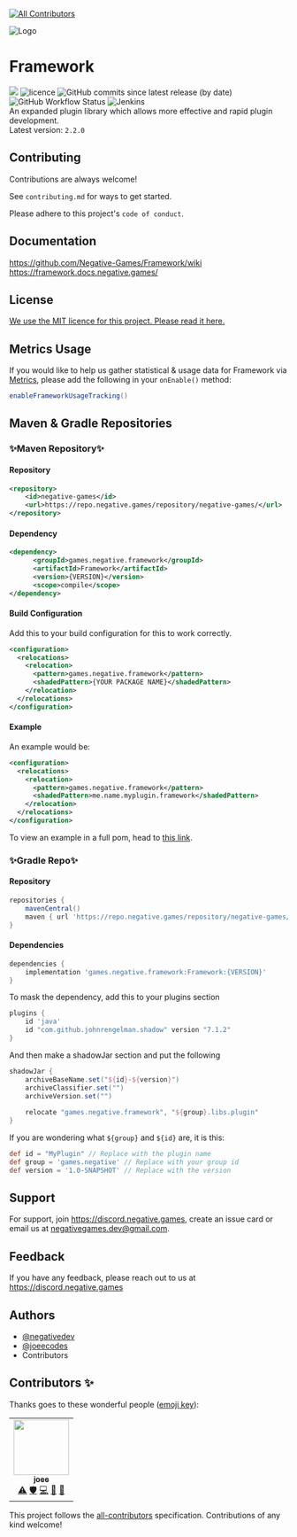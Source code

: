 
<!-- ALL-CONTRIBUTORS-BADGE:START - Do not remove or modify this section -->
[![All Contributors](https://img.shields.io/badge/all_contributors-1-orange.svg?style=flat-square)](#contributors-)
<!-- ALL-CONTRIBUTORS-BADGE:END -->
![Logo](https://cdn.joehosten.me/negative-games/assets/Framework.png)


# Framework
[![](https://jitpack.io/v/Negative-Games/Framework.svg)](https://jitpack.io/#Negative-Games/Framework) ![licence](https://img.shields.io/github/license/negative-games/framework) ![GitHub commits since latest release (by date)](https://img.shields.io/github/commits-since/negative-games/framework/latest) ![GitHub Workflow Status](https://img.shields.io/github/workflow/status/negative-games/framework/CodeQL) ![Jenkins](https://img.shields.io/jenkins/build?jobUrl=https%3A%2F%2Fci.hypews.com%2Fjob%2FFramework%2F&label=jenkins-build)  
An expanded plugin library which allows more effective and rapid plugin development.   
Latest version: `2.2.0`


## Contributing

Contributions are always welcome!

See `contributing.md` for ways to get started.

Please adhere to this project's `code of conduct`.


## Documentation

https://github.com/Negative-Games/Framework/wiki  
https://framework.docs.negative.games/


## License

[We use the MIT licence for this project. Please read it here.](https://choosealicense.com/licenses/mit/)


## Metrics Usage
If you would like to help us gather statistical & usage data for Framework via [Metrics](https://bstats.org), please add the following in your `onEnable()` method:
```java
enableFrameworkUsageTracking()
```
## Maven & Gradle Repositories

### ✨Maven Repository✨

#### Repository

```xml
<repository>     
    <id>negative-games</id>
    <url>https://repo.negative.games/repository/negative-games/</url>
</repository>
```

#### Dependency

```xml
<dependency>
      <groupId>games.negative.framework</groupId>
      <artifactId>Framework</artifactId>
      <version>{VERSION}</version>
      <scope>compile</scope>
</dependency>
```

#### Build Configuration

Add this to your build configuration for this to work correctly.

```xml
<configuration>
  <relocations>
    <relocation>
      <pattern>games.negative.framework</pattern>
      <shadedPattern>{YOUR PACKAGE NAME}</shadedPattern>
    </relocation>
  </relocations>
</configuration>
```

#### Example

An example would be:

```xml
<configuration>
  <relocations>
    <relocation>
      <pattern>games.negative.framework</pattern>
      <shadedPattern>me.name.myplugin.framework</shadedPattern>
    </relocation>
  </relocations>
</configuration>
```

To view an example in a full pom, head
to [this link](https://gist.github.com/joeecodes/f0d2da7807b256e44cce7da3be0bb188).

### ✨Gradle Repo✨
#### Repository

```groovy
repositories {
    mavenCentral()
    maven { url 'https://repo.negative.games/repository/negative-games/' }
}
```
#### Dependencies

```groovy
dependencies {
    implementation 'games.negative.framework:Framework:{VERSION}'
}
```

To mask the dependency, add this to your plugins section

```groovy
plugins {
    id 'java'
    id "com.github.johnrengelman.shadow" version "7.1.2"
}
```

And then make a shadowJar section and put the following

```groovy
shadowJar {
    archiveBaseName.set("${id}-${version}")
    archiveClassifier.set("")
    archiveVersion.set("")
    
    relocate "games.negative.framework", "${group}.libs.plugin"
}
```

If you are wondering what `${group}` and `${id}` are, it is this:

```groovy
def id = "MyPlugin" // Replace with the plugin name
def group = 'games.negative' // Replace with your group id
def version = '1.0-SNAPSHOT' // Replace with the version
```
## Support

For support, join https://discord.negative.games, create an issue card or email us at negativegames.dev@gmail.com.


## Feedback

If you have any feedback, please reach out to us at https://discord.negative.games


## Authors

- [@negativedev](https://www.github.com/negativedev)
- [@joeecodes](https://www.github.com/joeecodes)
- Contributors


## Contributors ✨

Thanks goes to these wonderful people ([emoji key](https://allcontributors.org/docs/en/emoji-key)):

<!-- ALL-CONTRIBUTORS-LIST:START - Do not remove or modify this section -->
<!-- prettier-ignore-start -->
<!-- markdownlint-disable -->
<table>
  <tr>
    <td align="center"><a href="https://hi.joehosten.me/"><img src="https://avatars.githubusercontent.com/u/68609292?v=4?s=100" width="100px;" alt=""/><br /><sub><b>joee</b></sub></a><br /><a href="https://github.com/Negative-Games/Framework/commits?author=joeecodes" title="Tests">⚠️</a> <a href="#security-joeecodes" title="Security">🛡️</a> <a href="https://github.com/Negative-Games/Framework/commits?author=joeecodes" title="Code">💻</a> <a href="#projectManagement-joeecodes" title="Project Management">📆</a> <a href="#maintenance-joeecodes" title="Maintenance">🚧</a></td>
  </tr>
</table>

<!-- markdownlint-restore -->
<!-- prettier-ignore-end -->

<!-- ALL-CONTRIBUTORS-LIST:END -->

This project follows the [all-contributors](https://github.com/all-contributors/all-contributors) specification. Contributions of any kind welcome!